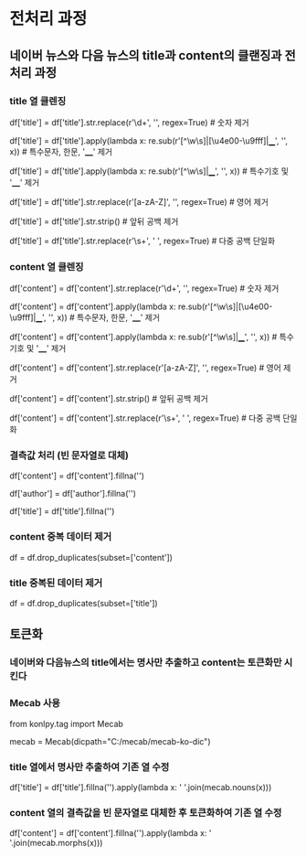 # 전처리 과정

## 네이버 뉴스와 다음 뉴스의 title과 content의 클랜징과 전처리 과정

### title 열 클렌징

df['title'] = df['title'].str.replace(r'\d+', '', regex=True)  # 숫자 제거

df['title'] = df['title'].apply(lambda x: re.sub(r'[^\w\s]|[\u4e00-\u9fff]|▁', '', x))  # 특수문자, 한문, '▁' 제거

df['title'] = df['title'].apply(lambda x: re.sub(r'[^\w\s]|▁', '', x))  # 특수기호 및 '▁' 제거

df['title'] = df['title'].str.replace(r'[a-zA-Z]', '', regex=True)  # 영어 제거

df['title'] = df['title'].str.strip()  # 앞뒤 공백 제거

df['title'] = df['title'].str.replace(r'\s+', ' ', regex=True)  # 다중 공백 단일화

### content 열 클렌징

df['content'] = df['content'].str.replace(r'\d+', '', regex=True)  # 숫자 제거

df['content'] = df['content'].apply(lambda x: re.sub(r'[^\w\s]|[\u4e00-\u9fff]|▁', '', x))  # 특수문자, 한문, '▁' 제거

df['content'] = df['content'].apply(lambda x: re.sub(r'[^\w\s]|▁', '', x))  # 특수기호 및 '▁' 제거

df['content'] = df['content'].str.replace(r'[a-zA-Z]', '', regex=True)  # 영어 제거

df['content'] = df['content'].str.strip()  # 앞뒤 공백 제거

df['content'] = df['content'].str.replace(r'\s+', ' ', regex=True)  # 다중 공백 단일화

### 결측값 처리 (빈 문자열로 대체)

df['content'] = df['content'].fillna('')

df['author'] = df['author'].fillna('')

df['title'] = df['title'].fillna('')

### content 중복 데이터 제거

df = df.drop_duplicates(subset=['content'])

### title 중복된 데이터 제거

df = df.drop_duplicates(subset=['title'])

## 토큰화
### 네이버와 다음뉴스의 title에서는 명사만 추출하고 content는 토큰화만 시킨다

### Mecab 사용

from konlpy.tag import Mecab

mecab = Mecab(dicpath="C:/mecab/mecab-ko-dic")

### title 열에서 명사만 추출하여 기존 열 수정

df['title'] = df['title'].fillna('').apply(lambda x: ' '.join(mecab.nouns(x)))

### content 열의 결측값을 빈 문자열로 대체한 후 토큰화하여 기존 열 수정
df['content'] = df['content'].fillna('').apply(lambda x: ' '.join(mecab.morphs(x)))


